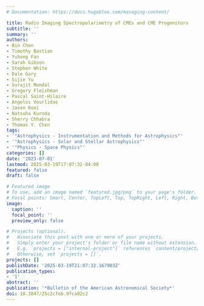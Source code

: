 ```yaml
---
# Documentation: https://docs.hugoblox.com/managing-content/

title: Radio Imaging Spectropolarimetry of CMEs and CME Progenitors
subtitle: ''
summary: ''
authors:
- Bin Chen
- Timothy Bastian
- Yuhong Fan
- Sarah Gibson
- Stephen White
- Dale Gary
- Sijie Yu
- Surajit Mondal
- Gregory Fleishman
- Pascal Saint-Hilaire
- Angelos Vourlidas
- Jason Kooi
- Natsuha Kuroda
- Sherry Chhabra
- Thomas Y. Chen
tags:
- '"Astrophysics - Instrumentation and Methods for Astrophysics"'
- '"Astrophysics - Solar and Stellar Astrophysics"'
- '"Physics - Space Physics"'
categories: []
date: '2023-07-01'
lastmod: 2025-03-19T17:07:32-04:00
featured: false
draft: false

# Featured image
# To use, add an image named `featured.jpg/png` to your page's folder.
# Focal points: Smart, Center, TopLeft, Top, TopRight, Left, Right, BottomLeft, Bottom, BottomRight.
image:
  caption: ''
  focal_point: ''
  preview_only: false

# Projects (optional).
#   Associate this post with one or more of your projects.
#   Simply enter your project's folder or file name without extension.
#   E.g. `projects = ["internal-project"]` references `content/project/deep-learning/index.md`.
#   Otherwise, set `projects = []`.
projects: []
publishDate: '2025-03-19T21:07:32.167903Z'
publication_types:
- '1'
abstract: ''
publication: '*Bulletin of the American Astronomical Society*'
doi: 10.3847/25c2cfeb.9fca82c2
---
```

